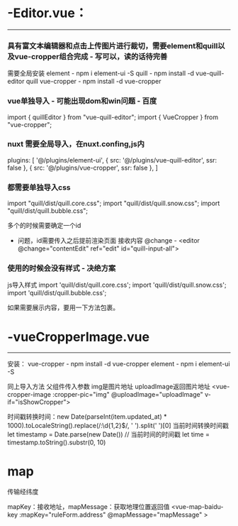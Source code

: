 # -Editor.vue：
---
### 具有富文本编辑器和点击上传图片进行裁切，需要element和quill以及vue-cropper组合完成 - 写可以，读的话待完善

需要全局安装
element - npm i element-ui -S
quill - npm install -d vue-quill-editor quill 
vue-cropper - npm install -d vue-cropper

### vue单独导入 - 可能出现dom和win问题 - 百度
import { quillEditor } from "vue-quill-editor";
import { VueCropper } from "vue-cropper";

###  nuxt 需要全局导入，在nuxt.confing,js内
  plugins: [
   '@/plugins/element-ui',
    { src: '@/plugins/vue-quill-editor', ssr: false },
    { src: '@/plugins/vue-cropper', ssr: false },
    ]
###  都需要单独导入css
import "quill/dist/quill.core.css";
import "quill/dist/quill.snow.css";
import "quill/dist/quill.bubble.css";

多个的时候需要确定一个id
 - 问题，id需要传入之后提前渲染页面
接收内容 @change - <editor @change="contentEdit" ref="edit" id="quill-input-all"></editor>

### 使用的时候会没有样式 - 决绝方案
js导入样式
import 'quill/dist/quill.core.css';
import 'quill/dist/quill.snow.css';
import 'quill/dist/quill.bubble.css';

如果需要展示内容，要用一下方法包裹。
<div class="ql-container ql-snow">
    <div class="ql-editor" v-html="content">
    </div>
</div>

# -vueCropperImage.vue
---
安装：
vue-cropper - npm install -d vue-cropper
element - npm i element-ui -S

同上导入方法
父组件传入参数 img是图片地址  uploadImage返回图片地址
<el-dialog :visible.sync="isShowCropper" top="5vh" v-if="isShowCropper">
<vue-cropper-image :cropper-pic="img" @uploadImage="uploadImage" v-if="isShowCropper">
</vue-cropper-image>


时间戳转换时间：new Date(parseInt(item.updated_at) * 1000).toLocaleString().replace(/:\d{1,2}$/, ' ').split(' ')[0]
当前时间转换时间戳
let timestamp = Date.parse(new Date())
      //  当前时间的时间戳
let time = timestamp.toString().substr(0, 10)


# map
传输经纬度
 <vue-map-bai-du :map-active="map"></vue-map-bai-du>
 
 mapKey：接收地址，mapMessage：获取地理位置返回值
 <vue-map-baidu-key :mapKey="ruleForm.address" @mapMessage="mapMessage" ></vue-map-baidu-key>
